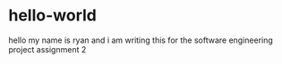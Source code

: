 # hello-world
hello my name is ryan and i am writing this for the software engineering project assignment 2

